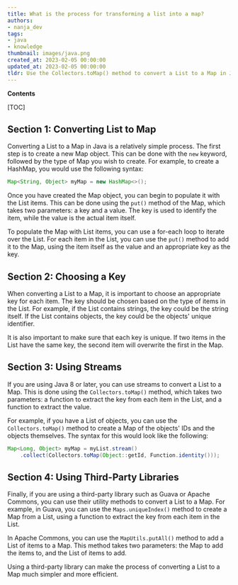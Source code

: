 ```yaml
---
title: What is the process for transforming a list into a map?
authors:
- nanja_dev
tags:
- java
- knowledge
thumbnail: images/java.png
created_at: 2023-02-05 00:00:00
updated_at: 2023-02-05 00:00:00
tldr: Use the Collectors.toMap() method to convert a List to a Map in Java.
---
```


**Contents**

[TOC]

## Section 1: Converting List to Map

Converting a List to a Map in Java is a relatively simple process. The first step is to create a new Map object. This can be done with the `new` keyword, followed by the type of Map you wish to create. For example, to create a HashMap, you would use the following syntax:

```java
Map<String, Object> myMap = new HashMap<>();
```

Once you have created the Map object, you can begin to populate it with the List items. This can be done using the `put()` method of the Map, which takes two parameters: a key and a value. The key is used to identify the item, while the value is the actual item itself. 

To populate the Map with List items, you can use a for-each loop to iterate over the List. For each item in the List, you can use the `put()` method to add it to the Map, using the item itself as the value and an appropriate key as the key.

## Section 2: Choosing a Key

When converting a List to a Map, it is important to choose an appropriate key for each item. The key should be chosen based on the type of items in the List. For example, if the List contains strings, the key could be the string itself. If the List contains objects, the key could be the objects' unique identifier. 

It is also important to make sure that each key is unique. If two items in the List have the same key, the second item will overwrite the first in the Map.

## Section 3: Using Streams

If you are using Java 8 or later, you can use streams to convert a List to a Map. This is done using the `Collectors.toMap()` method, which takes two parameters: a function to extract the key from each item in the List, and a function to extract the value.

For example, if you have a List of objects, you can use the `Collectors.toMap()` method to create a Map of the objects' IDs and the objects themselves. The syntax for this would look like the following:

```java
Map<Long, Object> myMap = myList.stream()
    .collect(Collectors.toMap(Object::getId, Function.identity()));
```

## Section 4: Using Third-Party Libraries

Finally, if you are using a third-party library such as Guava or Apache Commons, you can use their utility methods to convert a List to a Map. For example, in Guava, you can use the `Maps.uniqueIndex()` method to create a Map from a List, using a function to extract the key from each item in the List.

In Apache Commons, you can use the `MapUtils.putAll()` method to add a List of items to a Map. This method takes two parameters: the Map to add the items to, and the List of items to add.

Using a third-party library can make the process of converting a List to a Map much simpler and more efficient.
